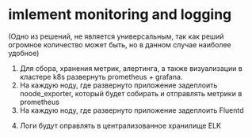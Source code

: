 # imlement monitoring and logging

(Одно из решений, не является универсальным, так как реший огромное количество может быть, но в данном случае наиболее удобное)
1. Для сбора, хранения метрик, алертинга, а также визуализации в кластере k8s развернуть prometheus + grafana.
2. На каждую ноду, где развернуто приложение задеплоить noode_exporter, который будет собирать и отправлять метрики в prometheus
3. На каждую ноду, где развернуто приложение задеплоить Fluentd  
4) Логи будут оправлять в централизованное хранилище ELK 

